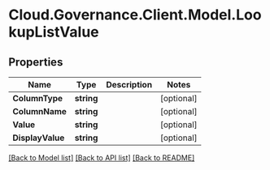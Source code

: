 # Cloud.Governance.Client.Model.LookupListValue
## Properties

Name | Type | Description | Notes
------------ | ------------- | ------------- | -------------
**ColumnType** | **string** |  | [optional] 
**ColumnName** | **string** |  | [optional] 
**Value** | **string** |  | [optional] 
**DisplayValue** | **string** |  | [optional] 

[[Back to Model list]](../README.md#documentation-for-models) [[Back to API list]](../README.md#documentation-for-api-endpoints) [[Back to README]](../README.md)

